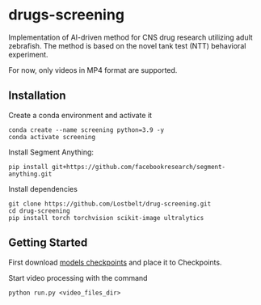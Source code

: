 # drugs-screening

Implementation of AI-driven method for CNS drug research utilizing adult zebrafish. The method is based on the novel tank test (NTT) behavioral experiment.

For now, only videos in MP4 format are supported.

## Installation

Create a conda environment and activate it

```
conda create --name screening python=3.9 -y
conda activate screening
```

Install Segment Anything:

```
pip install git+https://github.com/facebookresearch/segment-anything.git
```


Install dependencies

```
git clone https://github.com/Lostbelt/drug-screening.git
cd drug-screening
pip install torch torchvision scikit-image ultralytics
```

## <a name="GettingStarted"></a>Getting Started

First download [models checkpoints](https://drive.google.com/drive/folders/1Ahy9nWQRqqwMCV9Di8jhIZyxUQmo5NaC?usp=sharing) and place it to Checkpoints.

Start video processing with the command
```
python run.py <video_files_dir>
```
